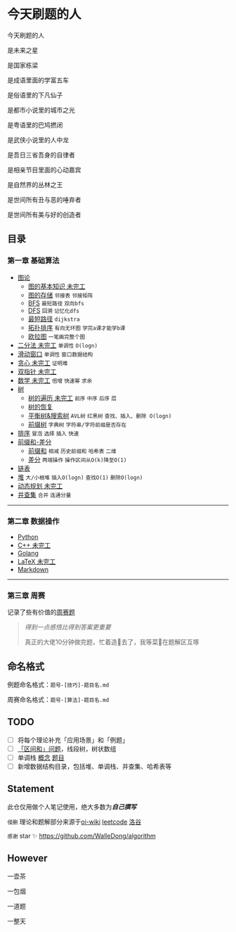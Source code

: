 # 今天刷题的人

今天刷题的人

是未来之星

是国家栋梁

是成语里面的学富五车

是俗语里的下凡仙子

是都市小说里的城市之光

是粤语里的巴鸠撚闭

是武侠小说里的人中龙

是吾日三省吾身的自律者

是相亲节目里面的心动嘉宾

是自然界的丛林之王

是世间所有丑与恶的唾弃者

是世间所有美与好的创造者

## 目录

### 第一章 基础算法

- [图论]()
  - [图的基本知识 未完工](./基础算法/图论/图的基本知识.md)
  - [图的存储](./基础算法/图论/图的存储.md)  `邻接表`  `邻接矩阵`
  - [BFS](./基础算法/图论/BFS.md)  `最短路径`  `双向bfs`
  - [DFS](./基础算法/图论/DFS.md)  `回溯`  `记忆化dfs`
  - [最短路径](./基础算法/图论/最短路径.md)  `dijkstra`
  - [拓扑排序](./基础算法/图论/拓扑排序.md)  `有向无环图`  `学完a课才能学b课`
  - [欧拉图](./基础算法/图论/欧拉图.md)  `一笔画完整个图`
- [二分法 未完工](./基础算法/二分法/二分法.md)  `单调性`  `O(logn)`
- [滑动窗口](./基础算法/滑动窗口/滑动窗口.md)  `单调性`  `窗口数据结构`
- [贪心 未完工](./基础算法/贪心/贪心.md)  `证明难`
- [双指针 未完工](./基础算法/双指针/双指针.md)
- [数学 未完工](./基础算法/数学/数学.md)  `倍增`  `快速幂`  `求余`
- [树](./基础算法/树)
  - [树的遍历 未完工](./基础算法/树/树的遍历.md)  `前序`  `中序`  `后序`  `层`
  - [树的恢复](./基础算法/树/树的恢复.md)
  - [平衡树&搜索树](./基础算法/树/平衡树&搜索树.md)  `AVL树`  `红黑树`  `查找、插入、删除 O(logn)`
  - [前缀树](./基础算法/树/前缀树.md)  `字典树`  `字符串/字符前缀是否存在`
- [排序](./基础算法/排序/排序.md)  `冒泡`  `选择`  `插入`  `快速`
- [前缀和-差分](./基础算法/前缀和-差分)
  - [前缀和](./基础算法/前缀和-差分/前缀和.md)  `相减`  `历史前缀和`  `哈希表`  `二维`
  - [差分](./基础算法/前缀和-差分/差分.md)  `两端操作`  `操作区间从O(k)降至O(1)`
- [链表](./基础算法/链表/链表.md)
- [堆](./基础算法/堆/堆.md)  `大/小根堆`  `插入O(logn)`  `查找O(1)`  `删除O(logn)`
- [动态规划 未完工](./基础算法/动态规划/动态规划.md)
- [并查集](./基础算法/并查集/并查集.md)  `合并`  `连通分量`

---

### 第二章 数据操作

- [Python](./数据操作/Python)
- [C++ 未完工](./数据操作/C++)
- [Golang](./数据操作/Golang)
- [LaTeX 未完工](./数据操作/LaTeX)
- [Markdown](https://github.com/guodongxiaren/README)

---


### 第三章 周赛

记录了些有价值的[周赛题](./周赛)

> *得到一点感悟比得到答案更重要*
>
> 真正的大佬10分钟做完题，忙着造🚀去了，我等菜🐔在题解区互啄

## 命名格式

例题命名格式：`题号-[技巧]-题目名.md`

周赛命名格式：`题号-[算法]-题目名.md`

## TODO

- [ ] 将每个理论补充「应用场景」和「例题」
- [ ] [「区间和」问题](https://leetcode-cn.com/problems/range-sum-query-mutable/solution/guan-yu-ge-lei-qu-jian-he-wen-ti-ru-he-x-41hv/)，线段树，树状数组
- [ ] 单调栈 [概念](https://www.jianshu.com/p/6bbd3653a57f) [题目](https://leetcode-cn.com/problems/longest-well-performing-interval/solution/can-kao-liao-ji-ge-da-shen-de-ti-jie-zhi-hou-zong-/)
- [ ] 新增数据结构目录，包括堆、单调栈、并查集、哈希表等

## Statement

此仓仅用做个人笔记使用，绝大多数为***自己撰写***

`侵删` 理论和题解部分来源于[oi-wiki](https://oi-wiki.org) [leetcode](https://leetcode-cn.com/problemset/all/) [洛谷](https://www.luogu.com.cn)

`感谢` star ✨ https://github.com/WalleDong/algorithm

## However

一壶茶

一包烟

一道题

一整天



